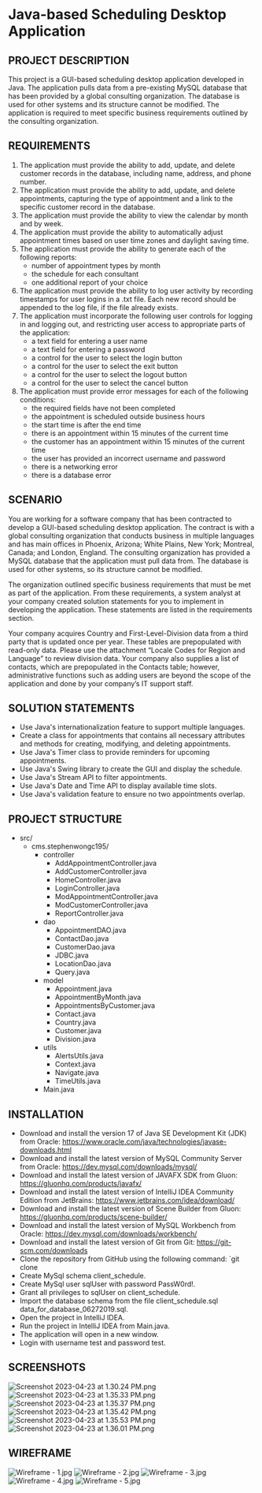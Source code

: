 # Java-based Scheduling Desktop Application

## PROJECT DESCRIPTION
This project is a GUI-based scheduling desktop application developed in Java. The application pulls data from a pre-existing MySQL database that has been provided by a global consulting organization. The database is used for other systems and its structure cannot be modified. The application is required to meet specific business requirements outlined by the consulting organization.

## REQUIREMENTS
1. The application must provide the ability to add, update, and delete customer records in the database, including name, address, and phone number.
2. The application must provide the ability to add, update, and delete appointments, capturing the type of appointment and a link to the specific customer record in the database.
3. The application must provide the ability to view the calendar by month and by week.
4. The application must provide the ability to automatically adjust appointment times based on user time zones and daylight saving time.
5. The application must provide the ability to generate each of the following reports:
    * number of appointment types by month
    * the schedule for each consultant
    * one additional report of your choice
6. The application must provide the ability to log user activity by recording timestamps for user logins in a .txt file. Each new record should be appended to the log file, if the file already exists.
7. The application must incorporate the following user controls for logging in and logging out, and restricting user access to appropriate parts of the application:
    * a text field for entering a user name
    * a text field for entering a password
    * a control for the user to select the login button
    * a control for the user to select the exit button
    * a control for the user to select the logout button
    * a control for the user to select the cancel button
8. The application must provide error messages for each of the following conditions:
   * the required fields have not been completed
   * the appointment is scheduled outside business hours
   * the start time is after the end time
   * there is an appointment within 15 minutes of the current time
   * the customer has an appointment within 15 minutes of the current time
    * the user has provided an incorrect username and password
    * there is a networking error
    * there is a database error

## SCENARIO

You are working for a software company that has been contracted to develop a GUI-based scheduling desktop application. The contract is with a global consulting organization that conducts business in multiple languages and has main offices in Phoenix, Arizona; White Plains, New York; Montreal, Canada; and London, England. The consulting organization has provided a MySQL database that the application must pull data from. The database is used for other systems, so its structure cannot be modified.

The organization outlined specific business requirements that must be met as part of the application. From these requirements, a system analyst at your company created solution statements for you to implement in developing the application. These statements are listed in the requirements section.

Your company acquires Country and First-Level-Division data from a third party that is updated once per year. These tables are prepopulated with read-only data. Please use the attachment “Locale Codes for Region and Language” to review division data. Your company also supplies a list of contacts, which are prepopulated in the Contacts table; however, administrative functions such as adding users are beyond the scope of the application and done by your company’s IT support staff. 

## SOLUTION STATEMENTS
* Use Java's internationalization feature to support multiple languages.
* Create a class for appointments that contains all necessary attributes and methods for creating, modifying, and deleting appointments.
* Use Java's Timer class to provide reminders for upcoming appointments.
* Use Java's Swing library to create the GUI and display the schedule.
* Use Java's Stream API to filter appointments.
* Use Java's Date and Time API to display available time slots.
* Use Java's validation feature to ensure no two appointments overlap.

## PROJECT STRUCTURE
* src/
    * cms.stephenwongc195/
      * controller
        * AddAppointmentController.java
        * AddCustomerController.java
        * HomeController.java
        * LoginController.java
        * ModAppointmentController.java
        * ModCustomerController.java
        * ReportController.java
      * dao
        * AppointmentDAO.java
        * ContactDao.java
        * CustomerDao.java
        * JDBC.java
        * LocationDao.java
        * Query.java
      * model
        * Appointment.java
        * AppointmentByMonth.java
        * AppointmentsByCustomer.java
        * Contact.java
        * Country.java
        * Customer.java
        * Division.java
      * utils
        * AlertsUtils.java
        * Context.java
        * Navigate.java
        * TimeUtils.java
      * Main.java

## INSTALLATION
* Download and install the version 17 of Java SE Development Kit (JDK) from Oracle: https://www.oracle.com/java/technologies/javase-downloads.html
* Download and install the latest version of MySQL Community Server from Oracle: https://dev.mysql.com/downloads/mysql/
* Download and install the latest version of JAVAFX SDK from Gluon: https://gluonhq.com/products/javafx/
* Download and install the latest version of IntelliJ IDEA Community Edition from JetBrains: https://www.jetbrains.com/idea/download/
* Download and install the latest version of Scene Builder from Gluon: https://gluonhq.com/products/scene-builder/
* Download and install the latest version of MySQL Workbench from Oracle: https://dev.mysql.com/downloads/workbench/
* Download and install the latest version of Git from Git: https://git-scm.com/downloads
* Clone the repository from GitHub using the following command: `git clone
* Create MySql schema client_schedule.
* Create MySql user sqlUser with password PassW0rd!.
* Grant all privileges to sqlUser on client_schedule.
* Import the database schema from the file client_schedule.sql data_for_database_06272019.sql.
* Open the project in IntelliJ IDEA.
* Run the project in IntelliJ IDEA from Main.java.
* The application will open in a new window.
* Login with username test and password test.

## SCREENSHOTS

![Screenshot 2023-04-23 at 1.30.24 PM.png](screenshots%2FScreenshot%202023-04-23%20at%201.30.24%20PM.png)![Screenshot 2023-04-23 at 1.35.33 PM.png](screenshots%2FScreenshot%202023-04-23%20at%201.35.33%20PM.png)
![Screenshot 2023-04-23 at 1.35.37 PM.png](screenshots%2FScreenshot%202023-04-23%20at%201.35.37%20PM.png)
![Screenshot 2023-04-23 at 1.35.42 PM.png](screenshots%2FScreenshot%202023-04-23%20at%201.35.42%20PM.png)
![Screenshot 2023-04-23 at 1.35.53 PM.png](screenshots%2FScreenshot%202023-04-23%20at%201.35.53%20PM.png)
![Screenshot 2023-04-23 at 1.36.01 PM.png](screenshots%2FScreenshot%202023-04-23%20at%201.36.01%20PM.png)

## WIREFRAME

![Wireframe - 1.jpg](Wire%20Frame%2FWireframe%20-%201.jpg)
![Wireframe - 2.jpg](Wire%20Frame%2FWireframe%20-%202.jpg)
![Wireframe - 3.jpg](Wire%20Frame%2FWireframe%20-%203.jpg)
![Wireframe - 4.jpg](Wire%20Frame%2FWireframe%20-%204.jpg)
![Wireframe - 5.jpg](Wire%20Frame%2FWireframe%20-%205.jpg)